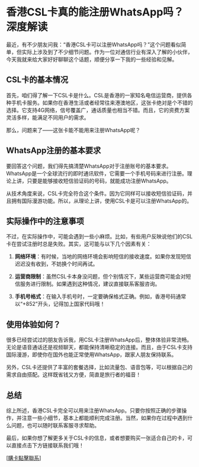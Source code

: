 # 香港CSL卡真的能注册WhatsApp吗？深度解读

最近，有不少朋友问我：“香港CSL卡可以注册WhatsApp吗？”这个问题看似简单，但实际上涉及到了不少细节问题。作为一位对通信行业有深入了解的小伙伴，今天我就来给大家好好聊聊这个话题，顺便分享一下我的一些经验和见解。

## CSL卡的基本情况

首先，咱们得了解一下CSL卡是什么。CSL是香港的一家知名电信运营商，提供各种手机卡服务。如果你在香港生活或者经常往来港澳地区，这张卡绝对是个不错的选择。它支持4G网络，信号覆盖广，通话质量也相当不错。而且，它的资费方案灵活多样，能满足不同用户的需求。

那么，问题来了——这张卡能不能用来注册WhatsApp呢？

## WhatsApp注册的基本要求

要回答这个问题，我们得先搞清楚WhatsApp对于注册账号的基本要求。WhatsApp是一个全球流行的即时通讯软件，它需要一个手机号码来进行注册。理论上讲，只要是能够接收短信验证码的号码，就能成功注册WhatsApp。

从技术角度来说，CSL卡完全符合这个条件。因为它同样可以接收短信验证码，并且拥有国际漫游功能。所以，从理论上讲，使用CSL卡是可以注册WhatsApp的。

## 实际操作中的注意事项

不过，在实际操作中，可能会遇到一些小麻烦。比如，有些用户反映说他们的CSL卡在尝试注册时总是失败。其实，这可能与以下几个因素有关：

1. **网络环境**：有时候，当地的网络环境会影响短信的接收速度。如果你发现短信迟迟没有收到，不妨换个时间再试。
   
2. **运营商限制**：虽然CSL卡本身没问题，但个别情况下，某些运营商可能会对短信服务进行限制。如果遇到这种情况，建议直接联系客服咨询。

3. **手机号格式**：在输入手机号时，一定要确保格式正确。例如，香港号码通常以“+852”开头，记得加上国家代码哦！

## 使用体验如何？

很多已经尝试过的朋友告诉我，用CSL卡注册WhatsApp后，整体体验非常流畅。无论是语音通话还是视频聊天，都能保持清晰稳定的连接。而且，由于CSL卡支持国际漫游，即使你在国外也能正常使用WhatsApp，跟家人朋友保持联系。

另外，CSL卡还提供了丰富的套餐选择，比如流量包、语音包等，可以根据自己的需求自由搭配。这样既省钱又方便，简直是旅行者的福音！

## 总结

综上所述，香港CSL卡完全可以用来注册WhatsApp。只要你按照正确的步骤操作，并注意一些小细节，基本上都能顺利完成注册。当然，如果你在过程中遇到什么问题，也可以随时联系客服寻求帮助。

最后，如果你想了解更多关于CSL卡的信息，或者想要购买一张适合自己的卡，可以直接点击下方链接联系我们哦！

[[購卡點擊聯系](https://t.me/s/esim1088)]